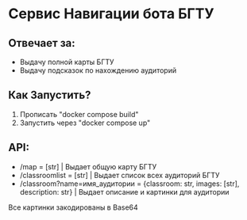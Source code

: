 # Сервис Навигации бота БГТУ
## Отвечает за:
- Выдачу полной карты БГТУ
- Выдачу подсказок по нахождению аудиторий

## Как Запустить?
1) Прописать "docker compose build"
2) Запустить через "docker compose up"

## API:
- /map = [str] | Выдает общую карту БГТУ
- /classroomlist = [str] | Выдает список всех аудиторий БГТУ
- /classroom?name=имя_аудитории = {classroom: str, images: [str], description: str} | Выдает описание и картинки для аудитории

Все картинки закодированы в Base64
